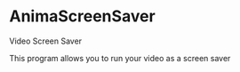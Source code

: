 # AnimaScreenSaver
Video Screen Saver


This program allows you to run your video as a screen saver
